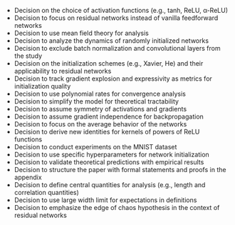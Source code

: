 - Decision on the choice of activation functions (e.g., tanh, ReLU, α-ReLU)
- Decision to focus on residual networks instead of vanilla feedforward networks
- Decision to use mean field theory for analysis
- Decision to analyze the dynamics of randomly initialized networks
- Decision to exclude batch normalization and convolutional layers from the study
- Decision on the initialization schemes (e.g., Xavier, He) and their applicability to residual networks
- Decision to track gradient explosion and expressivity as metrics for initialization quality
- Decision to use polynomial rates for convergence analysis
- Decision to simplify the model for theoretical tractability
- Decision to assume symmetry of activations and gradients
- Decision to assume gradient independence for backpropagation
- Decision to focus on the average behavior of the networks
- Decision to derive new identities for kernels of powers of ReLU functions
- Decision to conduct experiments on the MNIST dataset
- Decision to use specific hyperparameters for network initialization
- Decision to validate theoretical predictions with empirical results
- Decision to structure the paper with formal statements and proofs in the appendix
- Decision to define central quantities for analysis (e.g., length and correlation quantities)
- Decision to use large width limit for expectations in definitions
- Decision to emphasize the edge of chaos hypothesis in the context of residual networks